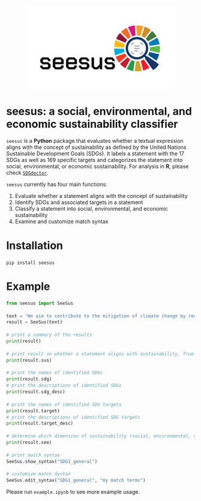 <p align="center">
  <img src="docs/logo.jpg" width="400"/>
</p>

# seesus: a social, environmental, and economic sustainability classifier

`seesus` is a **Python** package that evaluates whether a textual expression aligns with the concept of sustainability as defined by the United Nations Sustainable Development Goals (SDGs). It labels a statement with the 17 SDGs as well as 169 specific targets and categorizes the statement into social, environmental, or economic sustainability. For analysis in **R**, please check <a target="_blank" href="https://github.com/Yingjie4Science/SDGdetector">`SDGdector`</a>.

`seesus` currently has four main functions:

1. Evaluate whether a statement aligns with the concept of sustainability
2. Identify SDGs and associated targets in a statement
3. Classify a statement into social, environmental, and economic sustainability
4. Examine and customize match syntax

# Installation

`pip install seesus`


# Example

```python
from seesus import SeeSus

text = "We aim to contribute to the mitigation of climate change by reducing carbon emissions in the city."
result = SeeSus(text)

# print a summary of the results
print(result)

# print result on whether a statement aligns with sustainability, True or False
print(result.sus)

# print the names of identified SDGs
print(result.sdg)
# print the descriptions of identified SDGs
print(result.sdg_desc)

# print the names of identified SDG targets
print(result.target)
# print the descriptions of identified SDG targets
print(result.target_desc)

# determine which dimension of sustainability (social, environmental, or economic) a statement belongs to
print(result.see)

# print match syntax
SeeSus.show_syntax("SDG1_general")

# customize match dyntax
SeeSus.edit_syntax("SDG1_general", "my match terms")
```

Please run `example.ipynb` to see more example usage.
